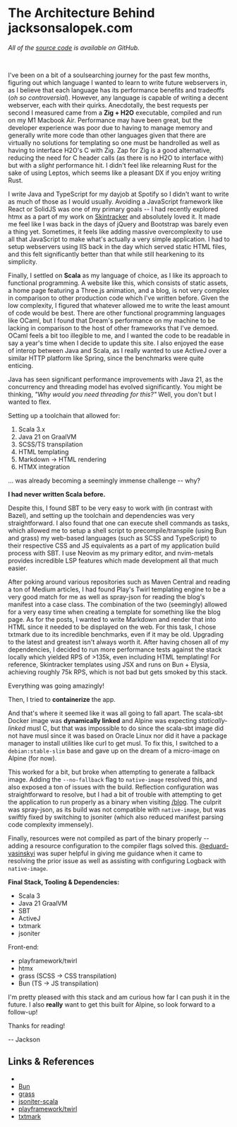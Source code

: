 # The Architecture Behind jacksonsalopek.com

*All of the [source code](https://github.com/jacksonsalopek/site) is available on GitHub.*

&nbsp;

I've been on a bit of a soulsearching journey for the past few months, figuring
out which language I wanted to learn to write future webservers in, as I believe
that each language has its performance benefits and tradeoffs (*oh so controversial*).
However, any language is capable of writing a decent webserver, each with their
quirks. Anecdotally, the best requests per second I measured came from a **Zig +
H2O** executable, compiled and run on my M1 Macbook Air. Performance may have been
great, but the developer experience was poor due to having to manage memory and
generally write more code than other languages given that there are virtually no
solutions for templating so one must be handrolled as well as having to interface
H2O's C with Zig. Zap for Zig is a good alternative, reducing the need for C header
calls (as there is no H2O to interface with) but with a *slight* performance hit.
I didn't feel like relearning Rust for the sake of using Leptos, which seems like
a pleasant DX if you enjoy writing Rust.

I write Java and TypeScript for my dayjob at Spotify so I didn't want to write as
much of those as I would usually. Avoiding a JavaScript framework like React or
SolidJS was one of my primary goals -- I had recently explored htmx as a part of
my work on <a href="https://skintracker.io" target="_blank">Skintracker</a> and absolutely loved it. It made me feel like I was back
in the days of jQuery and Bootstrap was barely even a thing yet. Sometimes, it
feels like adding massive overcomplexity to use all that JavaScript to make what's
actually a very simple application. I had to setup webservers using IIS back in
the day which served static HTML files, and this felt significantly better than
that while still hearkening to its simplicity.

Finally, I settled on **Scala** as my language of choice, as I like its approach to
functional programming. A website like this, which consists of static assets, a
home page featuring a Three.js animation, and a blog, is not very complex in
comparison to other production code which I've written before. Given the low
complexity, I figured that whatever allowed me to write the least amount of code
would be best. There are other functional programming languages like OCaml, but
I found that Dream's performance on my machine to be lacking in comparison to
the host of other frameworks that I've demoed. OCaml feels a bit too illegible
to me, and I wanted the code to be readable in say a year's time when I decide
to update this site. I also enjoyed the ease of interop between Java and Scala,
as I really wanted to use ActiveJ over a similar HTTP platform like Spring,
since the benchmarks were quite enticing.

Java has seen significant performance improvements with Java 21, as the concurrency
and threading model has evolved significantly. You might be thinking, *"Why would
you need threading for this?"* Well, you don't but I wanted to flex.

Setting up a toolchain that allowed for:

1. Scala 3.x
2. Java 21 on GraalVM
3. SCSS/TS transpilation
4. HTML templating
5. Markdown -> HTML rendering
6. HTMX integration

... was already becoming a seemingly immense challenge -- why?

**I had never written Scala before.**

Despite this, I found SBT to be very easy to work with (in contrast with Bazel),
and setting up the toolchain and dependencies was very straightforward. I also
found that one can execute shell commands as tasks, which allowed me to setup a
shell script to precompile/transpile (using Bun and grass) my web-based languages (such as
SCSS and TypeScript) to their respective CSS and JS equivalents as a part of my
application build process with SBT. I use Neovim as my primary editor, and nvim-metals
provides incredible LSP features which made development all that much easier.

After poking around various repositories such as Maven Central and reading a ton
of Medium articles, I had found Play's Twirl templating engine to be a very good
match for me as well as spray-json for reading the blog's manifest into a case class.
The combination of the two (seemingly) allowed for a very easy time when creating
a template for something like the blog page. As for the posts, I wanted to write
Markdown and render that into HTML since it needed to be displayed on the web.
For this task, I chose txtmark due to its incredible benchmarks, even if it may
be old. Upgrading to the latest and greatest isn't always worth it. After having
chosen all of my dependencies, I decided to run more performance tests against
the stack locally which yielded RPS of >135k, even including HTML templating! For
reference, Skintracker templates using JSX and runs on Bun + Elysia, achieving
roughly 75k RPS, which is not bad but gets smoked by this stack.

Everything was going amazingly!

Then, I tried to **containerize** the app.

And that's where it seemed like it was all going to fall apart. The scala-sbt
Docker image was **dynamically linked** and Alpine was expecting *statically-linked*
musl C, but that was impossible to do since the scala-sbt image did not have
musl since it was based on Oracle Linux nor did it have a package manager to
install utilities like curl to get musl. To fix this, I switched to a
`debian:stable-slim` base and gave up on the dream of a micro-image on Alpine
(for now).

This worked for a bit, but broke when attempting to generate a fallback image.
Adding the `--no-fallback` flag to `native-image` resolved this, and also
exposed a ton of issues with the build. Reflection configuration was straightforward
to resolve, but I had a bit of trouble with attempting to get the application to
run properly as a binary when visiting [/blog](https://jacksonsalopek.com/blog). The culprit was spray-json, as
its build was not compatible with `native-image`, but was swiftly fixed by switching
to jsoniter (which also reduced manifest parsing code complexity immensely).

Finally, resources were not compiled as part of the binary properly -- adding
a resource configuration to the compiler flags solved this. <a href="https://github.com/eduard-vasinskyi" target="_blank">@eduard-vasinskyi</a>
was super helpful in giving me guidance when it came to resolving the prior
issue as well as assisting with configuring Logback with `native-image`.

**Final Stack, Tooling & Dependencies:**

- Scala 3
- Java 21 GraalVM
- SBT
- ActiveJ
- txtmark
- jsoniter

Front-end:

- playframework/twirl
- htmx
- grass (SCSS -> CSS transpilation)
- Bun (TS -> JS transpilation)

I'm pretty pleased with this stack and am curious how far I can push it
in the future. I also **really** want to get this built for Alpine, so look
forward to a follow-up!

Thanks for reading!

-- Jackson

## Links & References

- <a href="https://activej.io" target="_blank"></a>
- <a href="https://bun.sh" target="_blank">Bun</a>
- <a href="https://github.com/connorskees/grass" target="_blank">grass</a>
- <a href="https://github.com/plokhotnyuk/jsoniter-scala" target="_blank">jsoniter-scala</a>
- <a href="https://github.com/playframework/twirl" target="_blank">playframework/twirl</a>
- <a href="https://github.com/rjeschke/txtmark" target="_blank">txtmark</a>
